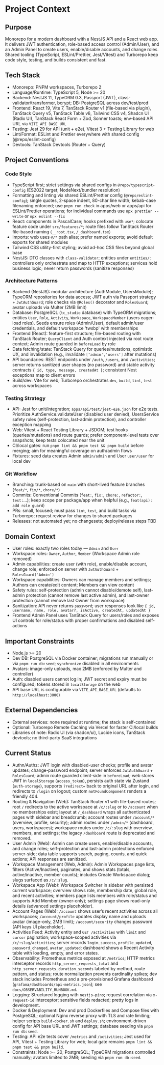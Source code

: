 # Project Context

## Purpose

Monorepo for a modern dashboard with a NestJS API and a React web app. It delivers JWT authentication, role-based access control (Admin/User), and an Admin Panel to create users, enable/disable accounts, and change roles. Shared tooling (TypeScript, ESLint/Prettier, Jest/Vitest) and Turborepo keep code style, testing, and builds consistent and fast.

## Tech Stack

- Monorepo: PNPM workspaces, Turborepo 2
- Language/Runtime: TypeScript 5, Node >= 20
- Backend: NestJS 11, TypeORM 0.3, Passport (JWT), class-validator/transformer, bcrypt; DB: PostgreSQL across dev/test/prod
- Frontend: React 19, Vite 7, TanStack Router v1 (file-based via plugin), TanStack Query v5, TanStack Table v8, Tailwind CSS v4, Shadcn UI (Radix UI), TanStack React Form + Zod, Sonner toasts; env-based API URL via `VITE_API_BASE_URL`
- Testing: Jest 29 for API (unit + e2e), Vitest 3 + Testing Library for web
- Lint/Format: ESLint and Prettier everywhere with shared config (@repo/eslint-config)
- Devtools: TanStack Devtools (Router + Query)

## Project Conventions

### Code Style

- TypeScript first; strict settings via shared configs in `@repo/typescript-config` (ES2022 target; NodeNext/bundler resolution)
- Formatting and linting via shared ESLint/Prettier config (`@repo/eslint-config`); single quotes, 2-space indent, 80-char line width; kebab-case filenaming enforced; use `pnpm run check` in apps/web or apps/api for ESLint/Prettier operations; for individual commands use `npx prettier --write` or `npx eslint --fix`
- React: components in PascalCase; hooks prefixed with `use*`; colocate feature code under `src/features/*`; route files follow TanStack Router file-based naming (`__root.tsx`, `/_dashboard.tsx`)
- Imports: web uses `@/*` path alias; prefer named exports; avoid default exports for shared modules
- Tailwind CSS utility-first styling; avoid ad-hoc CSS files beyond global base
- NestJS: DTO classes with `class-validator`; entities under `entities/`; controllers only orchestrate and map to HTTP exceptions; services hold business logic; never return passwords (sanitize responses)

### Architecture Patterns

- Backend (NestJS): modular architecture (AuthModule, UsersModule); TypeORM repositories for data access; JWT auth via Passport strategy + `JwtAuthGuard`; role checks via `@Roles()` decorator and `RolesGuard`; avatar uploads via Multer (2MB limit)
- Database: PostgreSQL (`tc_studio` database) with TypeORM migrations; entities `User`, `Role`, `Activity`, `Workspace`, `WorkspaceMember` (users eager-load roles). Seeds ensure roles (Admin/User), default admin/user credentials, and default workspace 'twsbp' with memberships
- Frontend (React): feature-first structure; file-based routing with TanStack Router; `QueryClient` and Auth context injected via root route context; Admin route guarded in `beforeLoad` by role
- Data fetching/state: TanStack Query for queries/mutations, optimistic UX, and invalidation (e.g., invalidate `['admin','users']` after mutations)
- API boundaries: REST endpoints under `/auth`, `/users`, and `/activities`; server returns sanitized user shapes (no password) and stable activity contracts `{ id, type, message, createdAt }`; consistent Nest exceptions map to client errors
- Build/dev: Vite for web; Turborepo orchestrates `dev`, `build`, `lint`, `test` across workspaces

### Testing Strategy

- API: Jest for unit/integration; `apps/api/test/jest-e2e.json` for e2e tests. Prioritize AuthService.validateUser (disabled user denied), UsersService safety rules (self-protection, last-admin protection), and controller exception mapping
- Web: Vitest + React Testing Library + JSDOM; test hooks (queries/mutations) and route guards; prefer component-level tests over snapshots; keep tests colocated near the unit
- CI/local gates: run `pnpm lint && pnpm test && pnpm build` before merging; aim for meaningful coverage on auth/admin flows
- Fixtures: seed data creates Admin `admin/admin` and User `user/user` for local dev

### Git Workflow

- Branching: trunk-based on `main` with short-lived feature branches (`feat/*`, `fix/*`, `chore/*`)
- Commits: Conventional Commits (`feat:`, `fix:`, `chore:`, `refactor:`, `test:`…); keep scope per package/app when helpful (e.g., `feat(api): add role guard`)
- PRs: small, focused; must pass `lint`, `test`, and build tasks via Turborepo; request review for changes to shared packages
- Releases: not automated yet; no changesets; deploy/release steps TBD

## Domain Context

- User roles: exactly two roles today — `Admin` and `User`
- Workspace roles: `Owner`, `Author`, `Member` (Workspace Admin role removed)
- Admin capabilities: create user (with role), enable/disable account, change role; enforced on server with `JwtAuthGuard` + `RolesGuard('Admin')`
- Workspace capabilities: Owners can manage members and settings; Authors can create/edit content; Members can view content
- Safety rules: self-protection (admin cannot disable/demote self), last-admin protection (cannot remove last active admin), and last-owner protection (cannot remove last Owner from workspace)
- Sanitization: API never returns `password`; user responses look like `{ id, username, name, role, avatar?, isActive, createdAt, updatedAt }`
- Frontend Admin Panel uses TanStack Query for users/roles and exposes UI controls for role/status with proper confirmations and disabled self-actions

## Important Constraints

- Node.js >= 20
- Dev DB: PostgreSQL via Docker container; migrations run manually or via `pnpm run db:seed`; `synchronize` disabled in all environments
- Avatars: image-only uploads, max 2MB (enforced by Multer and controller)
- Auth: disabled users cannot log in; JWT secret and expiry must be configured; tokens stored in `localStorage` on the web
- API base URL is configurable via `VITE_API_BASE_URL` (defaults to `http://localhost:3000`)

## External Dependencies

- External services: none required at runtime; the stack is self-contained
- Optional: Turborepo Remote Caching via Vercel for faster CI/local builds
- Libraries of note: Radix UI (via shadcn/ui), Lucide icons, TanStack devtools; no third-party SaaS integrations

## Current Status

- Authn/Authz: JWT login with disabled-user checks; profile and avatar updates; change-password endpoint; server enforces `JwtAuthGuard` + `RolesGuard`; admin route guarded client-side in `beforeLoad`; web stores JWT in `localStorage` (`access_token`), persists auth state via Zustand (`auth-storage`), supports `?redirect=` back to original URL after login, and redirects to `/login` on logout; custom `notFoundComponent` renders a friendly 404.
- Routing & Navigation (Web): TanStack Router v1 with file-based routes; root `/` redirects to the active workspace at `/c/:slug` or to `/account` when no memberships exist; layout at `/_dashboard` wraps all authenticated pages with sidebar and breadcrumb; account routes under `/account/*` (overview, profile, security); admin routes under `/admin/*` (dashboard, users, workspaces); workspace routes under `/c/:slug` with overview, members, and settings; the legacy `/dashboard` route is deprecated and removed.
- User Admin (Web): Admin can create users, enable/disable accounts, and change roles; self-protection and last-admin protections enforced server-side; data table supports search, paging, counts, and quick actions; API responses are sanitized.
- Workspace Management (Web, Admin): Admin Workspaces page lists, filters (Active/Inactive), paginates, and shows stats (totals, active/inactive, member counts); includes Create Workspace dialog; slugs surfaced as `/c/:slug`.
- Workspace App (Web): Workspace Switcher in sidebar with persisted current workspace; overview shows role, membership date, global role, and recent activities; members page lists members with role/status and supports Add Member (owner-only); settings page shows read-only details (advanced settings placeholder).
- Account Pages (Web): `/account` shows user’s recent activities across all workspaces; `/account/profile` updates display name and uploads avatar (image-only, 2MB limit); `/account/security` changes password (API keys UI placeholder).
- Activities Feed: Activity entity and `GET /activities` with `limit` and `cursor` pagination; workspace-scoped activities via `/c/:slug/activities`; server records `login_success`, `profile_updated`, `password_changed`, `avatar_updated`; dashboard shows a Recent Activity table with loading, empty, and error states.
- Observability: Prometheus metrics exposed at `/metrics`; HTTP metrics interceptor records `http_server_requests_total` and `http_server_requests_duration_seconds` labeled by method, route pattern, and status; route normalization prevents cardinality spikes; dev stack includes Prometheus and a pre-provisioned Grafana dashboard (`grafana/dashboards/api-metrics.json`); see `docs/OBSERVABILITY_RUNBOOK.md`.
- Logging: Structured logging with `nestjs-pino`; request correlation via `x-request-id` interceptor; sensitive fields redacted; pretty logs in development.
- Docker & Deployment: Dev and prod Dockerfiles and Compose files with PostgreSQL; optional Nginx reverse proxy with TLS and rate limiting; helper scripts `build-docker.sh` and `deploy.sh`; environment-driven config for API base URL and JWT settings; database seeding via `pnpm run db:seed`.
- Testing: API e2e tests cover `/metrics` and `/activities`; Jest used for API, Vitest + Testing Library for web; local gate remains `pnpm lint && pnpm test && pnpm build`.
- Constraints: Node >= 20; PostgreSQL; TypeORM migrations controlled manually; avatars limited to 2MB; seeding via `pnpm run db:seed`.
